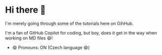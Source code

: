 # Hi there 👋

I'm merely going through some of the tutorials here on GihHub.

I'm a fan of GitHub Copilot for coding, but boy, does it get in the way when working on MD files 😄!

- 😄 Pronouns: ON (Czech language 😄)

<!--
**vaclavjancaumb/vaclavjancaumb** is a ✨ _special_ ✨ repository because its `README.md` (this file) appears on your GitHub profile.

Here are some ideas to get you started:

- 🔭 I’m currently working on ...
- 🌱 I’m currently learning ...
- 👯 I’m looking to collaborate on ...
- 🤔 I’m looking for help with ...
- 💬 Ask me about ...
- 📫 How to reach me: ...
- 😄 Pronouns: ...
- ⚡ Fun fact: ...
-->
